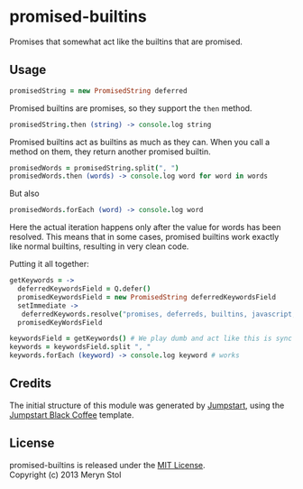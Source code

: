 # promised-builtins

Promises that somewhat act like the builtins that are promised.

## Usage


```coffee
promisedString = new PromisedString deferred
```

Promised builtins are promises, so they support the `then` method.

```coffee
promisedString.then (string) -> console.log string
```

Promised builtins act as builtins as much as they can. When you call a method on them, they return another promised builtin.

```coffee
promisedWords = promisedString.split(", ")
promisedWords.then (words) -> console.log word for word in words
```

But also

```coffee
promisedWords.forEach (word) -> console.log word 
```

Here the actual iteration happens only after the value for words has been resolved.
This means that in some cases, promised builtins work exactly like normal builtins, resulting in very clean code.

Putting it all together:

```coffee
getKeywords = ->
  deferredKeywordsField = Q.defer()
  promisedKeywordsField = new PromisedString deferredKeywordsField
  setImmediate ->
   deferredKeywords.resolve("promises, deferreds, builtins, javascript, asynchronous")
  promisedKeyWordsField

keywordsField = getKeywords() # We play dumb and act like this is sync code
keywords = keywordsField.split ", "
keywords.forEach (keyword) -> console.log keyword # works
```

## Credits

The initial structure of this module was generated by [Jumpstart](https://github.com/meryn/jumpstart), using the [Jumpstart Black Coffee](https://github.com/meryn/jumpstart-black-coffee) template.

## License

promised-builtins is released under the [MIT License](http://opensource.org/licenses/MIT).  
Copyright (c) 2013 Meryn Stol  